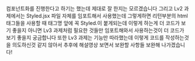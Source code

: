 컴포넌트화를 진행한다고 하기는 했는데 제대로 잘 한지는 모르겠습니다
그리고 Lv2 과제에서는 Styled.jsx 파일 자체를 임포트해서 사용했는데
그렇게하면 리턴부분의 html 태그들을 사용할 때 태그명 앞에 꼭 Styled.이 붙게되는데
이렇게 하는게 더 코드가 보기 좋을지 아니면 Lv3 과제처럼 필요한 것들만 임포트해와서
사용하는것이 더 코드가 보기 좋을지 궁금합니다 또한 Lv3 과제는 기능만 따라했는데
이렇게 코드를 작성하는것을 의도하신것 같지 않아서 추후에 해설영상 보면서 보완할 사항들
보완해 나가겠습니다!

